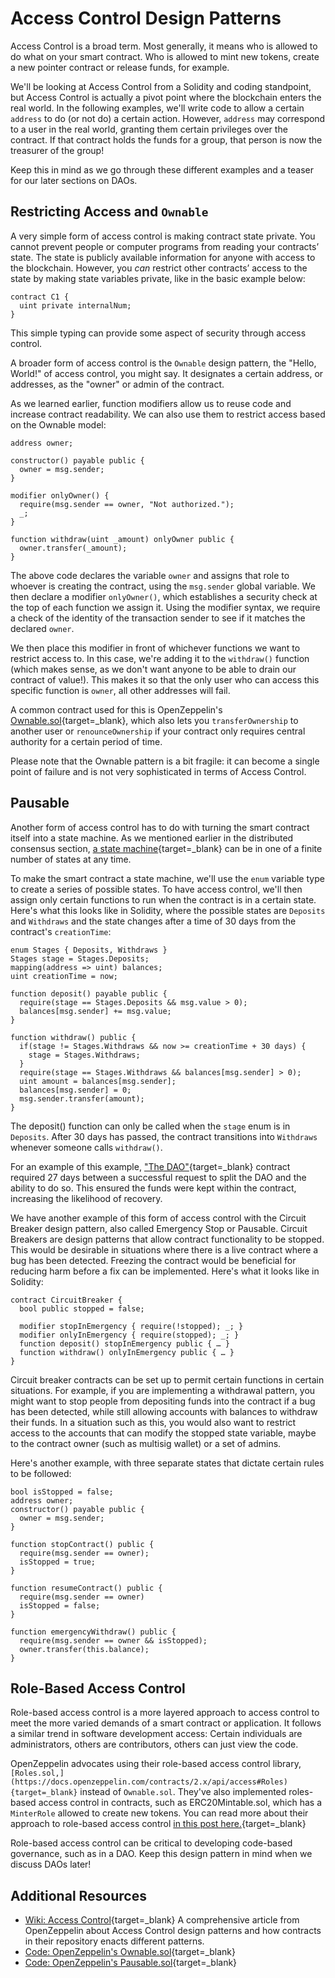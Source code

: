 # Access Control Design Patterns

Access Control is a broad term. Most generally, it means who is allowed to do what on your smart contract. Who is allowed to mint new tokens, create a new pointer contract or release funds, for example.

We'll be looking at Access Control from a Solidity and coding standpoint, but Access Control is actually a pivot point where the blockchain enters the real world. In the following examples, we'll write code to allow a certain `address` to do (or not do) a certain action. However, `address` may correspond to a user in the real world, granting them certain privileges over the contract. If that contract holds the funds for a group, that person is now the treasurer of the group!

Keep this in mind as we go through these different examples and a teaser for our later sections on DAOs.

Restricting Access and `Ownable`
--------------------------------

A very simple form of access control is making contract state private. You cannot prevent people or computer programs from reading your contracts’ state. The state is publicly available information for anyone with access to the blockchain. However, you *can* restrict other contracts’ access to the state by making state variables private, like in the basic example below:

```
contract C1 {  
  uint private internalNum;
}
```

This simple typing can provide some aspect of security through access control.

A broader form of access control is the `Ownable` design pattern, the "Hello, World!" of access control, you might say. It designates a certain address, or addresses, as the "owner" or admin of the contract.

As we learned earlier, function modifiers allow us to reuse code and increase contract readability. We can also use them to restrict access based on the Ownable model:

```
address owner;  

constructor() payable public {      
  owner = msg.sender;  
}    

modifier onlyOwner() {      
  require(msg.sender == owner, "Not authorized.");      
  _;  
}    

function withdraw(uint _amount) onlyOwner public {      
  owner.transfer(_amount);  
}      
```

The above code declares the variable `owner` and assigns that role to whoever is creating the contract, using the `msg.sender` global variable. We then declare a modifier `onlyOwner()`, which establishes a security check at the top of each function we assign it. Using the modifier syntax, we require a check of the identity of the transaction sender to see if it matches the declared `owner`.

We then place this modifier in front of whichever functions we want to restrict access to. In this case, we're adding it to the `withdraw()` function (which makes sense, as we don't want anyone to be able to drain our contract of value!). This makes it so that the only user who can access this specific function is `owner`, all other addresses will fail.

A common contract used for this is OpenZeppelin's [Ownable.sol](https://docs.openzeppelin.com/contracts/2.x/api/ownership#Ownable){target=_blank}, which also lets you `transferOwnership` to another user or `renounceOwnership` if your contract only requires central authority for a certain period of time.

Please note that the Ownable pattern is a bit fragile: it can become a single point of failure and is not very sophisticated in terms of Access Control.

Pausable
--------

Another form of access control has to do with turning the smart contract itself into a state machine. As we mentioned earlier in the distributed consensus section, [a state machine](https://en.wikipedia.org/wiki/Finite-state_machine){target=_blank} can be in one of a finite number of states at any time.

To make the smart contract a state machine, we'll use the `enum` variable type to create a series of possible states. To have access control, we'll then assign only certain functions to run when the contract is in a certain state. Here's what this looks like in Solidity, where the possible states are `Deposits` and `Withdraws` and the state changes after a time of 30 days from the contract's `creationTime`: 

```
enum Stages { Deposits, Withdraws }  
Stages stage = Stages.Deposits;  
mapping(address => uint) balances;  
uint creationTime = now;  

function deposit() payable public {      
  require(stage == Stages.Deposits && msg.value > 0);      
  balances[msg.sender] += msg.value;  
}        

function withdraw() public {      
  if(stage != Stages.Withdraws && now >= creationTime + 30 days) {          
    stage = Stages.Withdraws;      
  }      
  require(stage == Stages.Withdraws && balances[msg.sender] > 0);      
  uint amount = balances[msg.sender];      
  balances[msg.sender] = 0;      
  msg.sender.transfer(amount);  
}        
```

The deposit() function can only be called when the `stage` enum is in `Deposits`. After 30 days has passed, the contract transitions into `Withdraws` whenever someone calls `withdraw()`. 

For an example of this example, ["The DAO"](https://github.com/blockchainsllc/DAO){target=_blank} contract required 27 days between a successful request to split the DAO and the ability to do so. This ensured the funds were kept within the contract, increasing the likelihood of recovery.

We have another example of this form of access control with the Circuit Breaker design pattern, also called Emergency Stop or Pausable. Circuit Breakers are design patterns that allow contract functionality to be stopped. This would be desirable in situations where there is a live contract where a bug has been detected. Freezing the contract would be beneficial for reducing harm before a fix can be implemented. Here's what it looks like in Solidity: 
 
```
contract CircuitBreaker {    
  bool public stopped = false;    
  
  modifier stopInEmergency { require(!stopped); _; }    
  modifier onlyInEmergency { require(stopped); _; }    
  function deposit() stopInEmergency public { … }    
  function withdraw() onlyInEmergency public { … }   
}      
```

Circuit breaker contracts can be set up to permit certain functions in certain situations. For example, if you are implementing a withdrawal pattern, you might want to stop people from depositing funds into the contract if a bug has been detected, while still allowing accounts with balances to withdraw their funds. In a situation such as this, you would also want to restrict access to the accounts that can modify the stopped state variable, maybe to the contract owner (such as multisig wallet) or a set of admins.

Here's another example, with three separate states that dictate certain rules to be followed: 

```
bool isStopped = false;
address owner;
constructor() payable public {    
  owner = msg.sender;
}

function stopContract() public {    
  require(msg.sender == owner);    
  isStopped = true;
}

function resumeContract() public {    
  require(msg.sender == owner)    
  isStopped = false;
}

function emergencyWithdraw() public {    
  require(msg.sender == owner && isStopped);    
  owner.transfer(this.balance);
}
```
 
Role-Based Access Control
-------------------------

Role-based access control is a more layered approach to access control to meet the more varied demands of a smart contract or application. It follows a similar trend in software development access: Certain individuals are administrators, others are contributors, others can just view the code.

OpenZeppelin advocates using their role-based access control library, `[Roles.sol,](https://docs.openzeppelin.com/contracts/2.x/api/access#Roles){target=_blank}` instead of `Ownable.sol`. They've also implemented roles-based access control in contracts, such as ERC20Mintable.sol, which has a `MinterRole` allowed to create new tokens. You can read more about their approach to role-based access control [in this post here.](https://docs.openzeppelin.com/contracts/2.x/access-control){target=_blank}

Role-based access control can be critical to developing code-based governance, such as in a DAO. Keep this design pattern in mind when we discuss DAOs later!

Additional Resources
--------------------

* [Wiki: Access Control](https://docs.openzeppelin.com/contracts/2.x/access-control){target=_blank} A comprehensive article from OpenZeppelin about Access Control design patterns and how contracts in their repository enacts different patterns.
* [Code: OpenZeppelin's Ownable.sol](https://docs.openzeppelin.com/contracts/2.x/api/ownership#Ownable){target=_blank}
* [Code: OpenZeppelin's Pausable.sol](https://github.com/OpenZeppelin/openzeppelin-contracts/blob/b0cf6fbb7a70f31527f36579ad644e1cf12fdf4e/contracts/security/Pausable.sol){target=_blank}
